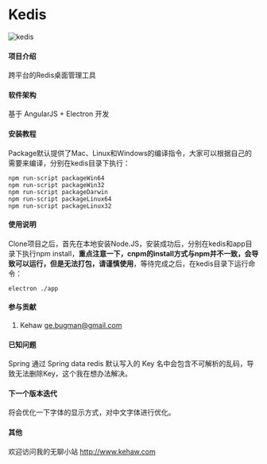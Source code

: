 # Kedis

![kedis](http://www.kehaw.com/wp-content/uploads/2018/07/%E5%BE%AE%E4%BF%A1%E6%88%AA%E5%9B%BE_20180730001102.png)

#### 项目介绍
跨平台的Redis桌面管理工具

#### 软件架构
基于 AngularJS + Electron 开发


#### 安装教程

Package默认提供了Mac、Linux和Windows的编译指令，大家可以根据自己的需要来编译，分别在kedis目录下执行：  
```
npm run-script packageWin64
npm run-script packageWin32
npm run-script packageDarwin
npm run-script packageLinux64
npm run-script packageLinux32
```

#### 使用说明

Clone项目之后，首先在本地安装Node.JS，安装成功后，分别在kedis和app目录下执行npm install，**重点注意一下，cnpm的install方式与npm并不一致，会导致可以运行，但是无法打包，请谨慎使用**，等待完成之后，在kedis目录下运行命令：  
```
electron ./app
```

#### 参与贡献

1. Kehaw ge.bugman@gmail.com

#### 已知问题

Spring 通过 Spring data redis 默认写入的 Key 名中会包含不可解析的乱码，导致无法删除Key，这个我在想办法解决。

#### 下一个版本迭代

将会优化一下字体的显示方式，对中文字体进行优化。

#### 其他

欢迎访问我的无聊小站 http://www.kehaw.com